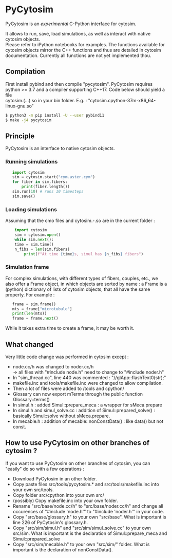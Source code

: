 # PyCytosim
PyCytosim is an *experimental* C-Python interface for cytosim.

It allows to run, save, load simulations, as well as interact with native cytosim objects.   
Please refer to iPython notebooks for examples. The functions available for cytosim objects mirror the C++ functions and thus are detailed in cytosim documentation. Currently all functions are not yet implemented thou.
## Compilation
First install pybind and then compile "pycytosim". PyCytosim requires python >= 3.7 and a compiler supporting C++17. Code below should yield a file  
 cytosim.(...).so in your bin folder. E.g. : "cytosim.cpython-37m-x86_64-linux-gnu.so"

```bash
$ python3 -m pip install -U --user pybind11
$ make -j4 pycytosim
```

## Principle
PyCytosim is an interface to native cytosim objects.
### Running simulations

 ```python
    import cytosim
    sim = cytosim.start("cym.aster.cym")
    for fiber in sim.fibers:
        print(fiber.length())
    sim.run(10) # runs 10 timesteps
    sim.save()
```

### Loading simulations
Assuming that the cmo files and cytosim.-.so are in the current folder :

```python
    import cytosim
    sim = cytosim.open()
    while sim.next():
	time = sim.time()
	n_fibs = len(sim.fibers)
        print(f"At time {time}s, simul has {n_fibs} fibers")
```

### Simulation frame
For complex simulations, with different types of fibers, couples, etc.,  we also offer a Frame object, in which objects are sorted by name : a Frame is a (python) dictionary of lists of cytosim objects, that all have the same property. For example  :

 ```python
    frame = sim.frame()
    mts = frame["microtubule"]
    print(len(mts))
    frame = frame.next()
```
While it takes extra time to create a frame, it may be worth it.


## What changed
Very little code change was performed in cytosim except :   
- node.cc/h was changed to noder.cc/h  
     -> all files with "#include node.h" need to change to "#include noder.h"  
- In "sim_thread.cc", line 440 was commented : "//glApp::flashText0(str);"   
- makefile.inc and tools/makefile.inc were changed to allow compilation.   
- Then a lot of files were added to /tools  and cpython/  
- Glossary can now export mTerms through the public function Glossary::terms()  
- In simul.h : added Simul::prepare_meca : a wrapper for sMeca.prepare  
- In simul.h and simul_solve.cc : addition of Simul::prepared_solve() : basically Simul::solve without sMeca.prepare.  
- In mecable.h : addition of mecable::nonConstData() : like data() but not const.  

## How to use PyCytosim on other branches of cytosim ?
If you want to use PyCytosim on other branches of cytosim, you can "easily" do so with a few operations :  
- Download PyCytosim in an other folder.  
- Copy paste files src/tools/pycytosim.* and src/tools/makefile.inc into your own src/tools.  
- Copy folder src/cpython into your own src/  
- (possibly) Copy makefile.inc into your own folder.  
- Rename "src/base/node.cc/h" to "src/base/noder.cc/h" and change all occurences of "#include 'node.h'" to "#include 'noder.h'" in your code.  
- Copy "src/base/glossary.h" to your own "src/base". What is important is line 226 of PyCytosim's glossary.h.  
- Copy "src/sim/simul.h" and "src/sim/simul_solve.cc" to your own src/sim. What is important is the declaration of Simul::prepare_meca and Simul::prepared_solve  
- Copy "src/sim/mecable.h" to your own "src/sim/" folder. What is important is the declaration of nonConstData().  
